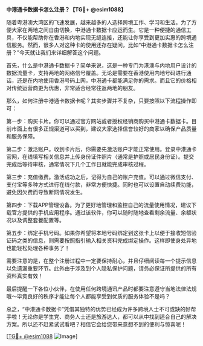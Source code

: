 **中港通卡数据卡怎么注册？【TG💪+ @esim1088】**

随着粤港澳大湾区的飞速发展，越来越多的人选择跨境工作、学习和生活。为了方便大家在两地之间自由切换，中港通卡数据卡应运而生。它是一种便捷的通信工具，不仅能帮助你在香港和内地实现无缝连接，还能让你享受到更加实惠的跨境通信服务。然而，很多人对这种卡的使用还存在疑问，比如“中港通卡数据卡怎么注册？”今天就让我们来详细解答这个问题。

首先，什么是中港通卡数据卡？简单来说，这是一种专门为港澳与内地用户设计的数据流量卡，支持两地的网络信号覆盖。无论是需要在香港使用内地号码进行通话，还是在内地使用香港号码上网，中港通卡都能满足你的需求。而且它的价格相对传统运营商更为优惠，非常适合经常往返两地的朋友。

那么，如何注册中港通卡数据卡呢？其实步骤并不复杂，只要按照以下流程操作即可：

第一步：购买卡片。你可以通过官方网站或者授权经销商购买中港通卡数据卡。目前市面上有很多正规渠道可以买到，建议大家选择信誉较好的商家以确保产品质量和服务保障。

第二步：激活账户。收到卡片后，你需要先激活账户才能正常使用。登录中港通卡官网，在线填写相关信息并上传身份证件照片（通常是护照或居民身份证）。提交完成后等待审核，通常情况下几个工作日就能完成审核过程。

第三步：充值缴费。激活成功之后，记得为自己的账户充值。可以通过微信支付、支付宝等多种方式进行在线付款，非常方便快捷。同时也可以设置自动续费功能，避免因欠费而导致断网情况发生。

第四步：下载APP管理设备。为了更好地管理和监控自己的流量使用情况，建议下载官方提供的手机应用程序。通过该软件，你可以随时随地查看剩余流量、余额状况以及调整套餐配置等。

第五步：绑定手机号码。如果你希望将本地号码绑定到这张卡上以便于接收短信验证码之类的信息，则需要按照指引输入相关资料完成绑定操作。这样即使身处异地也能轻松处理各种事务了！

需要注意的是，在整个注册过程中一定要保持耐心，并且仔细阅读每一个提示信息以免遗漏重要环节。此外由于涉及到个人隐私保护问题，请务必保证所提供的所有资料真实有效！

最后提醒一下各位小伙伴，在使用任何跨境通讯产品时都要注意遵守当地法律法规哦～毕竟良好的秩序才能让每个人都能享受到优质的服务体验不是吗？

总之，“中港通卡数据卡”凭借其独特的优势已经成为许多跨境人士不可或缺的好帮手啦！无论你是学生党、商务人士还是旅游达人，都可以从中找到适合自己的解决方案。所以还不赶紧试试看吧？相信它会给您带来意想不到的便利与惊喜呢！

[[TG💪+ @esim1088](https://t.me/s/esim1088) ![Image](https://i.postimg.cc/4NQfJmqS/Snipaste-2025-05-13-00-14-12.png)]